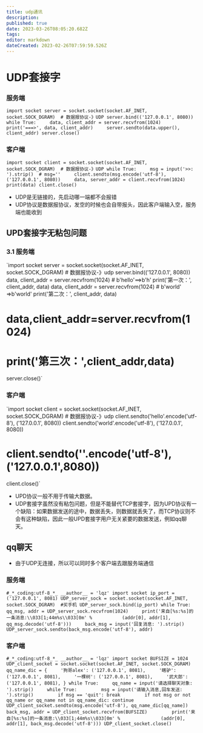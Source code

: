 ```yaml
---
title: udp通讯
description: 
published: true
date: 2023-03-26T08:05:20.682Z
tags: 
editor: markdown
dateCreated: 2023-02-26T07:59:59.526Z
---
```


# UDP套接字

### 服务端

`import socket server = socket.socket(socket.AF_INET, socket.SOCK_DGRAM)  # 数据报协议-》UDP server.bind(('127.0.0.1', 8080)) while True:     data, client_addr = server.recvfrom(1024)     print('===>', data, client_addr)     server.sendto(data.upper(), client_addr) server.close()`

### 客户端

`import socket client = socket.socket(socket.AF_INET, socket.SOCK_DGRAM)  # 数据报协议-》UDP while True:     msg = input('>>: ').strip()  # msg=''     client.sendto(msg.encode('utf-8'), ('127.0.0.1', 8080))     data, server_addr = client.recvfrom(1024)     print(data) client.close()`

* UDP是无链接的，先启动哪一端都不会报错
* UDP协议是数据报协议，发空的时候也会自带报头，因此客户端输入空，服务端也能收到

## UPD套接字无粘包问题

### 3.1 服务端

`import socket server = socket.socket(socket.AF_INET, socket.SOCK_DGRAM)  # 数据报协议-》udp server.bind(('127.0.0.1', 8080)) data, client_addr = server.recvfrom(1024)  # b'hello'==>b'h' print('第一次：', client_addr, data) data, client_addr = server.recvfrom(1024)  # b'world' =>b'world' print('第二次：', client_addr, data)

# 

# data,client_addr=server.recvfrom(1024)

# print('第三次：',client_addr,data)

server.close()`

### 客户端

`import socket client = socket.socket(socket.AF_INET, socket.SOCK_DGRAM)  # 数据报协议-》udp client.sendto('hello'.encode('utf-8'), ('127.0.0.1', 8080)) client.sendto('world'.encode('utf-8'), ('127.0.0.1', 8080))

# client.sendto(''.encode('utf-8'),('127.0.0.1',8080))

client.close()`

* UPD协议一般不用于传输大数据。
* UDP套接字虽然没有粘包问题，但是不能替代TCP套接字，因为UPD协议有一个缺陷：如果数据发送的途中，数据丢失，则数据就丢失了，而TCP协议则不会有这种缺陷，因此一般UPD套接字用户无关紧要的数据发送，例如qq聊天。

## qq聊天

* 由于UDP无连接，所以可以同时多个客户端去跟服务端通信

### 服务端

`#_*_coding:utf-8_*_ __author__ = 'lqz' import socket ip_port = ('127.0.0.1', 8081) UDP_server_sock = socket.socket(socket.AF_INET, socket.SOCK_DGRAM)  #买手机 UDP_server_sock.bind(ip_port) while True:     qq_msg, addr = UDP_server_sock.recvfrom(1024)     print('来自[%s:%s]的一条消息:\\033[1;44m%s\\033[0m' %           (addr[0], addr[1], qq_msg.decode('utf-8')))     back_msg = input('回复消息: ').strip()     UDP_server_sock.sendto(back_msg.encode('utf-8'), addr)`

### 客户端

`#_*_coding:utf-8_*_ __author__ = 'lqz' import socket BUFSIZE = 1024 UDP_client_socket = socket.socket(socket.AF_INET, socket.SOCK_DGRAM) qq_name_dic = {     '狗哥alex': ('127.0.0.1', 8081),     '瞎驴': ('127.0.0.1', 8081),     '一棵树': ('127.0.0.1', 8081),     '武大郎': ('127.0.0.1', 8081), } while True:     qq_name = input('请选择聊天对象: ').strip()     while True:         msg = input('请输入消息,回车发送: ').strip()         if msg == 'quit': break         if not msg or not qq_name or qq_name not in qq_name_dic: continue         UDP_client_socket.sendto(msg.encode('utf-8'), qq_name_dic[qq_name])         back_msg, addr = UDP_client_socket.recvfrom(BUFSIZE)         print('来自[%s:%s]的一条消息:\\033[1;44m%s\\033[0m' %               (addr[0], addr[1], back_msg.decode('utf-8'))) UDP_client_socket.close()`